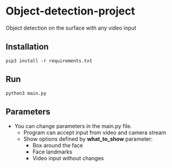 # Object-detection-project
Object detection on the surface with any video input

## Installation
    
    pip3 install -r requirements.txt

## Run

    python3 main.py 


## Parameters

* You can change parameters in the main.py file. 
  * Program can accept input from video and camera stream
  * Show options defined by **what_to_show** parameter:
    * Box around the face
    * Face landmarks
    * Video input without changes 